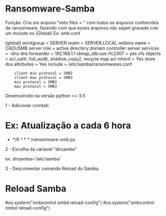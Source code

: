 # Ransomware-Samba

Função: 
Cria um arquivo "veto files = " com todos os arquivos conhecidos de ransomware, fazendo com que esses arquivos não sejam gravado
crie um include no [Global]
Ex: smb.conf

[global]
        workgroup = SERVER
        realm = SERVER.LOCAL
        netbios name = CADUSMB
        server role = active directory domain controller
        server services = -dns
        dns forwarder = 192.168.1.1
        idmap_ldb:use rfc2307 = yes
        vfs objects = acl_xattr, full_audit, shadow_copy2, recycle
        map acl inherit = Yes
        store dos attributes = Yes
        include = /etc/samba/ransomwares.conf

        client min protocol = SMB2
        client max protocol = SMB3
        min protocol = SMB2
        max protocol = SMB3


Desenvolvido na versão
python >= 3.5

1 - Adicionar crontab:
# Ex: Atualização a cada 6 hora
* */6 * * * <PATH>/ransomware-smb.py

2 - Escolha da variavel "dirsamba"

ex:
dirsamba='/etc/samba'

3 - Descomentar comando Reload do Samba.

# Reload Samba
#os.system("smbcontrol smbd reload-config")
#os.system("smbcontrol nmbd reload-config")






